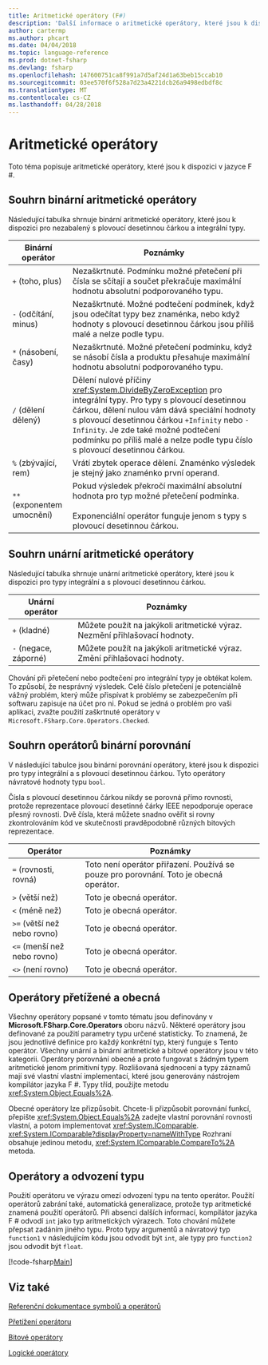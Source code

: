 ```yaml
---
title: Aritmetické operátory (F#)
description: 'Další informace o aritmetické operátory, které jsou k dispozici v programovací jazyk F #.'
author: cartermp
ms.author: phcart
ms.date: 04/04/2018
ms.topic: language-reference
ms.prod: dotnet-fsharp
ms.devlang: fsharp
ms.openlocfilehash: 147600751ca8f991a7d5af24d1a63beb15ccab10
ms.sourcegitcommit: 03ee570f6f528a7d23a4221dcb26a9498edbdf8c
ms.translationtype: MT
ms.contentlocale: cs-CZ
ms.lasthandoff: 04/28/2018
---
```

# <a name="arithmetic-operators"></a>Aritmetické operátory

Toto téma popisuje aritmetické operátory, které jsou k dispozici v jazyce F #.

## <a name="summary-of-binary-arithmetic-operators"></a>Souhrn binární aritmetické operátory
Následující tabulka shrnuje binární aritmetické operátory, které jsou k dispozici pro nezabalený s plovoucí desetinnou čárkou a integrální typy.

|Binární operátor|Poznámky|
|---------------|-----|
|`+` (toho, plus)|Nezaškrtnuté. Podmínku možné přetečení při čísla se sčítají a součet překračuje maximální hodnotu absolutní podporovaného typu.|
|`-` (odčítání, minus)|Nezaškrtnuté. Možné podtečení podmínek, když jsou odečítat typy bez znaménka, nebo když hodnoty s plovoucí desetinnou čárkou jsou příliš malé a nelze podle typu.|
|`*` (násobení, časy)|Nezaškrtnuté. Možné přetečení podmínku, když se násobí čísla a produktu přesahuje maximální hodnotu absolutní podporovaného typu.|
|`/` (dělení dělený)|Dělení nulové příčiny <xref:System.DivideByZeroException> pro integrální typy. Pro typy s plovoucí desetinnou čárkou, dělení nulou vám dává speciální hodnoty s plovoucí desetinnou čárkou `+Infinity` nebo `-Infinity`. Je zde také možné podtečení podmínku po příliš malé a nelze podle typu číslo s plovoucí desetinnou čárkou.|
|`%` (zbývající, rem)|Vrátí zbytek operace dělení. Znaménko výsledek je stejný jako znaménko první operand.|
|`**` (exponentem umocnění)|Pokud výsledek překročí maximální absolutní hodnota pro typ možné přetečení podmínka.<br /><br />Exponenciální operátor funguje jenom s typy s plovoucí desetinnou čárkou.|

## <a name="summary-of-unary-arithmetic-operators"></a>Souhrn unární aritmetické operátory
Následující tabulka shrnuje unární aritmetické operátory, které jsou k dispozici pro typy integrální a s plovoucí desetinnou čárkou.


|Unární operátor|Poznámky|
|--------------|-----|
|`+` (kladné)|Můžete použít na jakýkoli aritmetické výraz. Nezmění přihlašovací hodnoty.|
|`-` (negace, záporné)|Můžete použít na jakýkoli aritmetické výraz. Změní přihlašovací hodnoty.|
Chování při přetečení nebo podtečení pro integrální typy je obtékat kolem. To způsobí, že nesprávný výsledek. Celé číslo přetečení je potenciálně vážný problém, který může přispívat k problémy se zabezpečením při softwaru zapisuje na účet pro ni. Pokud se jedná o problém pro vaši aplikaci, zvažte použití zaškrtnuté operátory v `Microsoft.FSharp.Core.Operators.Checked`.


## <a name="summary-of-binary-comparison-operators"></a>Souhrn operátorů binární porovnání
V následující tabulce jsou binární porovnání operátory, které jsou k dispozici pro typy integrální a s plovoucí desetinnou čárkou. Tyto operátory návratové hodnoty typu `bool`.

Čísla s plovoucí desetinnou čárkou nikdy se porovná přímo rovnosti, protože reprezentace plovoucí desetinné čárky IEEE nepodporuje operace přesný rovnosti. Dvě čísla, která můžete snadno ověřit si rovny zkontrolováním kód ve skutečnosti pravděpodobně různých bitových reprezentace.



|Operátor|Poznámky|
|--------|-----|
|`=` (rovnosti, rovná)|Toto není operátor přiřazení. Používá se pouze pro porovnání. Toto je obecná operátor.|
|`>` (větší než)|Toto je obecná operátor.|
|`<` (méně než)|Toto je obecná operátor.|
|`>=` (větší než nebo rovno)|Toto je obecná operátor.|
|`<=` (menší než nebo rovno)|Toto je obecná operátor.|
|`<>` (není rovno)|Toto je obecná operátor.|

## <a name="overloaded-and-generic-operators"></a>Operátory přetížené a obecná
Všechny operátory popsané v tomto tématu jsou definovány v **Microsoft.FSharp.Core.Operators** oboru názvů. Některé operátory jsou definované za použití parametry typu určené statisticky. To znamená, že jsou jednotlivé definice pro každý konkrétní typ, který funguje s Tento operátor. Všechny unární a binární aritmetické a bitové operátory jsou v této kategorii. Operátory porovnání obecné a proto fungovat s žádným typem aritmetické jenom primitivní typy. Rozlišovaná sjednocení a typy záznamů mají své vlastní vlastní implementací, které jsou generovány nástrojem kompilátor jazyka F #. Typy tříd, použijte metodu <xref:System.Object.Equals%2A>.

Obecné operátory lze přizpůsobit. Chcete-li přizpůsobit porovnání funkcí, přepište <xref:System.Object.Equals%2A> zadejte vlastní porovnání rovnosti vlastní, a potom implementovat <xref:System.IComparable>. <xref:System.IComparable?displayProperty=nameWithType> Rozhraní obsahuje jedinou metodu, <xref:System.IComparable.CompareTo%2A> metoda.


## <a name="operators-and-type-inference"></a>Operátory a odvození typu
Použití operátoru ve výrazu omezí odvození typu na tento operátor. Použití operátorů zabrání také, automatická generalizace, protože typ aritmetické znamená použití operátorů. Při absenci dalších informací, kompilátor jazyka F # odvodí `int` jako typ aritmetických výrazech. Toto chování můžete přepsat zadáním jiného typu. Proto typy argumentů a návratový typ `function1` v následujícím kódu jsou odvodit být `int`, ale typy pro `function2` jsou odvodit být `float`.

[!code-fsharp[Main](../../../../samples/snippets/fsharp/lang-ref-1/snippet3501.fs)]
    
## <a name="see-also"></a>Viz také
[Referenční dokumentace symbolů a operátorů](index.md)

[Přetížení operátoru](../operator-overloading.md)

[Bitové operátory](bitwise-operators.md)

[Logické operátory](boolean-operators.md)
